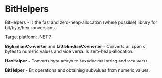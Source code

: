 # BitHelpers

BitHelpers - Is the fast and zero-heap-allocation (where possible) library for bit/byte/hex conversions.

Target platform: .NET 7

**BigEndianConverter** and **LittleEndianCovnerter** - Converts an span of bytes to numeric values and vice versa.
Is zero-heap-allocation.

**HexHelper** - Converts byte arrays to hexadecimal string and vice versa.

**BitHelper** - Bit operations and obtaining subvalues from numeric values.
